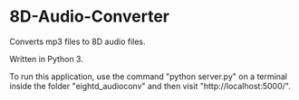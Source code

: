 # 8D-Audio-Converter

Converts mp3 files to 8D audio files.

Written in Python 3.

To run this application, use the command "python server.py" on a terminal inside the folder "eightd_audioconv" and then visit "http://localhost:5000/".
